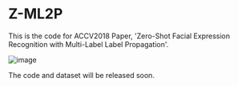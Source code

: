 # Z-ML2P
This is the code for ACCV2018 Paper, 'Zero-Shot Facial Expression Recognition with Multi-Label Label Propagation'.

![image](doc/figure.png)

The code and dataset will be released soon.
